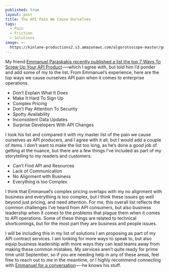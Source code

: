 ```yaml
---
published: true
layout: post
title: The API Pain We Cause Ourselves
tags:
  - Pain
  - Friction
  - Solutions
image: >-
  https://kinlane-productions2.s3.amazonaws.com/algorotoscope-master/gone-with-the-wind-dinosaur-stepping-on-lego.jpg
---
```

My friend [Emmanuel Paraskakis recently published a list the top 7 Ways To Screw Up Your API Product](https://www.linkedin.com/posts/emmanuelparaskakis_ive-looked-at-thousands-of-apis-in-my-career-activity-7232105386118373376-oBQ_)-—which I agree with, but told him I’d ponder and add some of my to the list.  From Emmanuel’s experience, here are the top ways we cause ourselves API pain when it comes to enterprise operations.

- Don’t Explain What It Does
- Make It Hard To Sign Up
- Complex Pricing
- Don’t Pay Attention To Security
- Spotty Availability
- Inconsistent Data Updates
- Surprise Developers With API Changes

I took his list and compared it with my master list of the pain we cause ourselves as API producers, and I agree with it all, but I would add a couple of items. I don’t want to make the list too long, as he’s done a good job of getting at the nuance, but there are a few things I’ve included as part of my storytelling to my readers and customers.

- Can’t Find API and Resources
- Lack of Communication
- No Alignment with Business
- Everything is too Complex

I think that Emmanuel’s complex pricing overlaps with my no alignment with business and everything is too complex, but I think these issues go well beyond just pricing, and need attention. For me, this overall list reflects the common challenges I’ve heard from API consumers, but also business leadership when it comes to the problems that plague them when it comes to API operations. Some of these things are related to technical shortcomings, but for the most part they are business and people issues.

I will be including this in my list of solutions I am proposing as part of my API contract services. I am looking for more ways to speak to, but also equip business leadership with more ways they can lead teams away from making these common mistakes. My services aren’t quite ready for prime time until September, so if you are needing help in any of these areas, feel free to reach out to me in the meantime, or I highly recommend connecting with [Emmanuel for a conversation](https://www.linkedin.com/in/emmanuelparaskakis/)—-he knows his stuff.